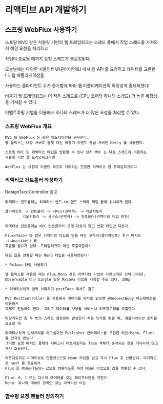 # 리액티브 API 개발하기

## 스프링 WebFlux 사용하기

스프링 MVC 같은 서블릿 기반의 웹 프레임워크는 스레드 풀에서 작업 스레드를 가져와서 해당 요청을 처리하고

작업이 종료될 때까지 요청 스레드가 블로킹된다.

오늘날에는 다양한 사물인터넷(클라이언트) 에서 웹 API 를 요청하고 데이터를 교환한다. 웹 애플리케이션을 

사용하는 클라이언트 수가 증가함에 따라 웹 어플리케이션의 확장성이 중요해졌다!

비동기 웹 프레임워크는 더 적은 스레드로 (CPU 코어당 하나의 스레드) 더 높은 확장성을 가져갈 수 있다.

이벤트루핑 기법을 이용해서 하나의 스레드가 더 많은 요청을 처리할 수 있다.

### 스프링 WebFlux 개요
```
MVC 와 WebFlux 는 같은 애노테이션을 공유한다.
웹 플럭스는 내장 서버로 톰캣 대신 비동기 이벤트 중심 서버인 Netty 를 사용한다.

스프링 MVC 도 리액티브 타입을 반환할 수 있다 단지 MVC 는 다중 스레드에 의존하는
서블릿 기반 웹 프레임워크라면 

WebFlux 는 요청이 이벤트 루프로 처리되는 진정한 리액티브 웹 프레임워크이다.
```

### 리액티브 컨트롤러 작성하기

DesignTacoController 참고

```
리액티브 컨트롤러는 리액티브 엔드-to-엔드 스택의 제일 끝에 위치하게 된다.

클라이언트 -> 컨트롤러 -> 서비스(선택적) -> 리포지토리
        리포지토리 -> 서비스(선택적) -> 컨트롤러(리액티브 타입 반환)
        
리액티브 컨트롤러는 MVC 컨트롤러와 크게 다르지 않고 반환 타입만 다르다.

Flux<Taco> 와 같은 리액티브 타입을 받을 때는 구독자(클라이언트) 추가 메서드 .subscribe() 를 
호출할 필요가 없다. 프레임워크가 대신 호출해준다! 

단일 값을 반환할 때는 Mono 타입을 사용하면된다!
```
```
* RxJava 타입 사용하기

웹 플럭스를 사용할 때는 Flux,Mono 같은 리액티브 타입이 자연스러운 선택 이지만,
Observable 이나 Single 같은 RxJava 타입을 사용할 수도 있다. 380p
```
```
* 리액티브하게 입력 처리하기 postTaco 메서드 참고 

MVC RestController 를 사용해서 데이터를 인자로 받으면 @RequestBody 애노테이션을 이용해서 
객체로 만들어야 한다. 그리고 데이터를 사용할 서비스나 리포지토리를 호출한다.

이렇게되면 총 두 번의 스레드 블로킹이 발생한다 처음 인자를 받을 때, 애플리케이션 로직을 호출할 때 

리액티브하게 입력처리를 하고싶다면 Publisher 인터페이스를 구현한 타입(Mono, Flux) 을 인자로 받는다
그러면 요청 메서드 몸체의 서비스나 리포지토리는 Taco 객체가 분석되는 것을 기다리지 않고 즉시 호출된다.

리포지토리도 리액티브로 만들었으므로 Mono 타입을 받고 즉시 Flux 로 반환된다. 마지막으로 next 를 호출해서
Flux 를 Mono<Taco> 값으로 반환하도록 하면 Mono 타입으로 값을 반환할 수 있다.

Flux: 0, 1 또는 다수의 데이터를 갖는 파이프라인을 가진다
Mono: 하나의 데이터 항목만 갖는 리액티브 타입
```
### 함수형 요청 핸들러 정의하기 



